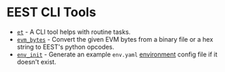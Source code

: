 # EEST CLI Tools

- [`et`](et.md) - A CLI tool helps with routine tasks.
- [`evm_bytes`](evm_bytes.md) - Convert the given EVM bytes from a binary file or a hex string to EEST's python opcodes.
- [`env_init`](env_init.md) - Generate an example `env.yaml` [environment](../../dev/configurations.md) config file if it doesn't exist.
